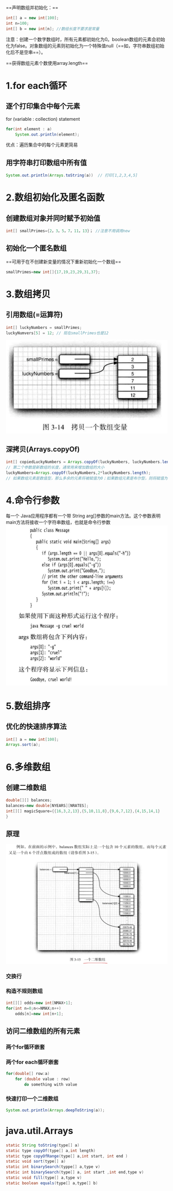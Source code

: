 ==声明数组并初始化：==
```java
int[] a = new int[100];
int n=100;
int[] b = new int[n]; //数组长度不要求是常量
```
注意：创建一个数字数组时，所有元素都初始化为0。boolean数组的元素会初始化为false。对象数组的元素则初始化为一个特殊值null（==如，字符串数组初始化后不是空串==）。

==获得数组元素个数使用array.length==


# 1.for each循环
## 逐个打印集合中每个元素
for (variable : collection)  statement
```java
for(int element : a)
    System.out.println(element);
```
优点：遍历集合中的每个元素更简易

## 用字符串打印数组中所有值
```java
System.out.println(Arrays.toString(a))  // 打印[1,2,3,4,5]
```

# 2.数组初始化及匿名函数
## 创建数组对象并同时赋予初始值
```java
int[] smallPrimes={2，3，5，7，11，13}； //注意不用调用new
```
## 初始化一个匿名数组

==可用于在不创建新变量的情况下重新初始化一个数组==
```java
smallPrimes=new int[]{17,19,23,29,31,37};
```

# 3.数组拷贝
## 引用数组(=运算符)
```java
int[] luckyNumbers = smallPrimes;
luckyNumvers[5] = 12; // 现在smallPrimes也是12
```
![](images/2022-02-21-21-26-22.png)

## 深拷贝(Arrays.copyOf)
```java 
int[] copiedLuckyNumbers = Arrays.copyOf(luckyNumbers, luckyNumbers.length) ;    
// 第二个参数是新数组的长度，通常用来增加数组的大小
luckyNumbers=Arrays.copyOf(luckyNumbers,2*luckyNumbers.length);
// 如果数组元素是数值型，那么多余的元素将被赋值为0；如果数组元素是布尔型，则将赋值为false。
```

# 4.命令行参数
每一个 Java应用程序都有一个带 String arg[]参数的main方法。这个参数表明main方法将接收一个字符串数组，也就是命令行参数
![](images/2022-02-21-21-36-27.png)


# 5.数组排序
 ## 优化的快速排序算法
 ```java
 int[] a = new int[100];
 Arrays.sort(a);
 ```


# 6.多维数组
## 创建二维数组
```java
double[][] balances;
balances=new double[NYEARS][NRATES];
int[][] magicSquare={{16,3,2,13},{5,10,11,8},{9,6,7,12},{4,15,14,1}
}
```
## 原理
![](images/2022-02-22-11-50-33.png) 
### 交换行

### 构造不规则数组
```java
int[][] odds=new int[NMAX+1];
for(int n=0;n<=NMAX;n++)
    odds[n]=new int[n+1];
```


## 访问二维数组的所有元素

### 两个for循环嵌套

###  两个for each循环嵌套
```java
for(double[] row:a)
    for (double value : row)
        do something with value
```
### 快速打印一个二维数组
```java
System.out.println(Arrays.deepToString(a));
```



 
# java.util.Arrays
```java
static String toString(type[] a)
static type copyOf(type[] a,int length)
static type copyOfRange(type[] a,int start, int end )
static void sort(type[] a)
static int binarySearch(typpe[] a,type v)
static int binarySearch(type[] a, int start ,int end,type v)
static void fill(type[] a,type v)
static boolean equals(type[] a,type[] b) 
```

